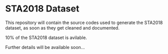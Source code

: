 # STA2018 Dataset

This repository will contain the source codes used to generate the STA2018 dataset, as soon as they get cleaned and documented.

10% of the STA2018 dataset is avilable.

Further details will be available soon...
